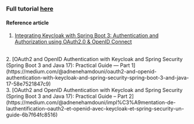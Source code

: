 ### Full tutorial [here](https://reflective-attraction-460.notion.site/SpringBoot-Integration-with-Keycloak-16efbe17ae7480948d22f66a7afcf616)

#### Reference article
1. [Integrating Keycloak with Spring Boot 3: Authentication and Authorization using OAuth2.0 & OpenID Connect](https://levelup.gitconnected.com/integrating-keycloak-with-spring-boot-3-authentication-and-authorization-using-oauth2-0-6d3a2376f672)
<br>
2. [OAuth2 and OpenID Authentication with Keycloak and Spring Security (Spring Boot 3 and Java 17): Practical Guide — Part 1](https://medium.com/@adnenehamdouni/oauth2-and-openid-authentication-with-keycloak-and-spring-security-spring-boot-3-and-java-17-58e7521847c9)
<br>
3. [OAuth2 and OpenID Authentication with Keycloak and Spring Security (Spring Boot 3 and Java 17): Practical Guide – Part 2](https://medium.com/@adnenehamdouni/impl%C3%A9mentation-de-lauthentification-oauth2-et-openid-avec-keycloak-et-spring-security-un-guide-6b7f64fc8516)
